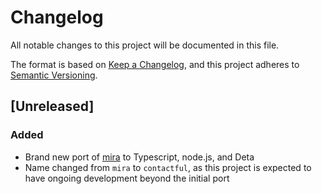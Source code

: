 # Changelog
All notable changes to this project will be documented in this file.

The format is based on [Keep a Changelog](https://keepachangelog.com/en/1.0.0/),
and this project adheres to [Semantic Versioning](https://semver.org/spec/v2.0.0.html).

## [Unreleased]

### Added
- Brand new port of [mira](https://github.com/thesephist/mira) to Typescript, node.js, and Deta
- Name changed from `mira` to `contactful`, as this project is expected to have ongoing development beyond the initial port
